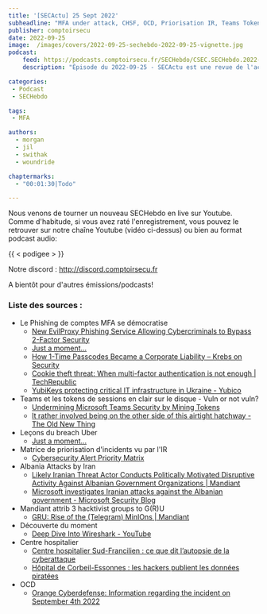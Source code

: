 ```yaml
---
title: '[SECActu] 25 Sept 2022'
subheadline: "MFA under attack, CHSF, OCD, Priorisation IR, Teams Tokens, Albanie, etc."
publisher: comptoirsecu
date: 2022-09-25
image:  /images/covers/2022-09-25-sechebdo-2022-09-25-vignette.jpg
podcast:
    feed: https://podcasts.comptoirsecu.fr/SECHebdo/CSEC.SECHebdo.2022-09-25.m4a
    description: "Épisode du 2022-09-25 - SECActu est une revue de l'actualité cybersécurité réalisée en live sur Youtube, en général une fois par mois."

categories:
 - Podcast
 - SECHebdo

tags:
 - MFA

authors:
  - morgan
  - jil
  - swithak
  - woundride

chaptermarks:
  - "00:01:30|Todo"

---
```


Nous venons de tourner un nouveau SECHebdo en live sur Youtube. Comme d'habitude, si vous avez raté l'enregistrement, vous pouvez le retrouver sur notre chaîne Youtube (vidéo ci-dessus) ou bien au format podcast audio:

{{ < podigee > }}

Notre discord : <http://discord.comptoirsecu.fr>

A bientôt pour d'autres émissions/podcasts!

### Liste des sources :

*  Le Phishing de comptes MFA se démocratise
    * [New EvilProxy Phishing Service Allowing Cybercriminals to Bypass 2-Factor Security](https://thehackernews.com/2022/09/new-evilproxy-phishing-service-allowing.html)
    * [Just a moment...](https://www.bleepingcomputer.com/news/security/new-evilproxy-service-lets-all-hackers-use-advanced-phishing-tactics/)
    * [How 1-Time Passcodes Became a Corporate Liability – Krebs on Security](https://krebsonsecurity.com/2022/08/how-1-time-passcodes-became-a-corporate-liability/)
    * [Cookie theft threat: When multi-factor authentication is not enough | TechRepublic](https://www.techrepublic.com/article/cookie-theft-threat-when-multi-factor-authentication-is-not-enough/)
    * [YubiKeys protecting critical IT infrastructure in Ukraine - Yubico](https://www.yubico.com/blog/yubikeys-protecting-critical-it-infrastructure-in-ukraine/)
*  Teams et les tokens de sessions en clair sur le disque  - Vuln or not vuln?
    * [Undermining Microsoft Teams Security by Mining Tokens](https://www.vectra.ai/blogpost/undermining-microsoft-teams-security-by-mining-tokens)
    * [It rather involved being on the other side of this airtight hatchway - The Old New Thing](https://devblogs.microsoft.com/oldnewthing/20060508-22/?p=31283)
*  Leçons du breach Uber
    * [Just a moment...](https://www.bleepingcomputer.com/news/security/uber-hacked-internal-systems-breached-and-vulnerability-reports-stolen/)
*  Matrice de priorisation d'incidents vu par l'IR
    * [Cybersecurity Alert Priority Matrix](https://blog.joshlemon.com.au/cybersecurity-alert-priority-matrix-92a20fe8d955)
*  Albania Attacks by Iran
    * [Likely Iranian Threat Actor Conducts Politically Motivated Disruptive Activity Against Albanian Government Organizations | Mandiant](https://www.mandiant.com/resources/blog/likely-iranian-threat-actor-conducts-politically-motivated-disruptive-activity-against)
    * [Microsoft investigates Iranian attacks against the Albanian government - Microsoft Security Blog](https://www.microsoft.com/security/blog/2022/09/08/microsoft-investigates-iranian-attacks-against-the-albanian-government/)
*  Mandiant attrib 3 hacktivist groups to G(R)U
    * [GRU: Rise of the (Telegram) MinIOns | Mandiant](https://www.mandiant.com/resources/blog/gru-rise-telegram-minions)
*  Découverte du moment
    * [Deep Dive Into Wireshark - YouTube](https://m.youtube.com/playlist?list=PLBNtagSCmDWyUcCsdq7m5ljKYDYTNG9R1)
*  Centre hospitalier
    * [Centre hospitalier Sud-Francilien : ce que dit l’autopsie de la cyberattaque](https://www.lemagit.fr/actualites/252524725/Centre-hospitalier-Sud-Francilien-ce-que-dit-lautopsie-de-la-cyberattaque)
    * [Hôpital de Corbeil-Essonnes : les hackers publient les données piratées](https://www.francetvinfo.fr/internet/securite-sur-internet/cyberattaques/hopital-de-corbeil-essonnes-les-hackers-publient-les-donnees-piratees_5380585.html)
*  OCD
    * [Orange Cyberdefense: Information regarding the incident on September 4th 2022](https://www.orangecyberdefense.com/global/news/orange-cyberdefense/information-regarding-the-incident-on-september-4th-2022)
